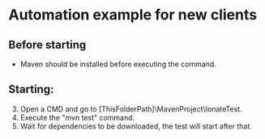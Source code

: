 # Automation example for new clients

Before starting 
---
- Maven should be installed before executing the command.

Starting:
---
3) Open a CMD and go to [ThisFolderPath]\MavenProject\IonateTest.
4) Execute the "mvn test" command.
5) Wait for dependencies to be downloaded, the test will start after that.

